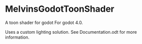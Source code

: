 # MelvinsGodotToonShader
A toon shader for godot
For godot 4.0.

Uses a custom lighting solution. See Documentation.odt for more information.
